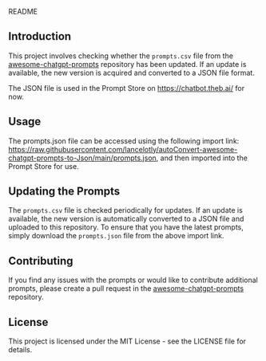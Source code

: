 README

## Introduction

This project involves checking whether the `prompts.csv` file from the [awesome-chatgpt-prompts](https://github.com/f/awesome-chatgpt-prompts) repository has been updated. If an update is available, the new version is acquired and converted to a JSON file format. 

The JSON file is used in the Prompt Store on https://chatbot.theb.ai/ for now. 

## Usage

The prompts.json file can be accessed using the following import link: https://raw.githubusercontent.com/lancelotly/autoConvert-awesome-chatgpt-prompts-to-Json/main/prompts.json, and then imported into the Prompt Store for use.

## Updating the Prompts

The `prompts.csv` file is checked periodically for updates. If an update is available, the new version is automatically converted to a JSON file and uploaded to this repository. To ensure that you have the latest prompts, simply download the `prompts.json` file from the above import link.

## Contributing

If you find any issues with the prompts or would like to contribute additional prompts, please create a pull request in the [awesome-chatgpt-prompts](https://github.com/f/awesome-chatgpt-prompts) repository. 

## License

This project is licensed under the MIT License - see the LICENSE file for details.
